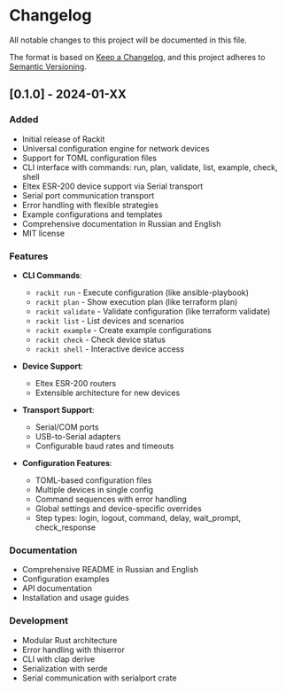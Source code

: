 # Changelog

All notable changes to this project will be documented in this file.

The format is based on [Keep a Changelog](https://keepachangelog.com/en/1.0.0/),
and this project adheres to [Semantic Versioning](https://semver.org/spec/v2.0.0.html).

## [0.1.0] - 2024-01-XX

### Added
- Initial release of Rackit
- Universal configuration engine for network devices
- Support for TOML configuration files
- CLI interface with commands: run, plan, validate, list, example, check, shell
- Eltex ESR-200 device support via Serial transport
- Serial port communication transport
- Error handling with flexible strategies
- Example configurations and templates
- Comprehensive documentation in Russian and English
- MIT license

### Features
- **CLI Commands**: 
  - `rackit run` - Execute configuration (like ansible-playbook)
  - `rackit plan` - Show execution plan (like terraform plan)
  - `rackit validate` - Validate configuration (like terraform validate)
  - `rackit list` - List devices and scenarios
  - `rackit example` - Create example configurations
  - `rackit check` - Check device status
  - `rackit shell` - Interactive device access

- **Device Support**:
  - Eltex ESR-200 routers
  - Extensible architecture for new devices

- **Transport Support**:
  - Serial/COM ports
  - USB-to-Serial adapters
  - Configurable baud rates and timeouts

- **Configuration Features**:
  - TOML-based configuration files
  - Multiple devices in single config
  - Command sequences with error handling
  - Global settings and device-specific overrides
  - Step types: login, logout, command, delay, wait_prompt, check_response

### Documentation
- Comprehensive README in Russian and English
- Configuration examples
- API documentation
- Installation and usage guides

### Development
- Modular Rust architecture
- Error handling with thiserror
- CLI with clap derive
- Serialization with serde
- Serial communication with serialport crate 